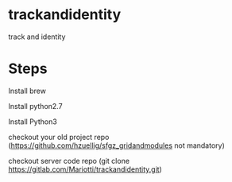 # trackandidentity

track and identity 

# Steps

Install brew

Install python2.7

Install Python3

checkout your old project repo (https://github.com/hzuellig/sfgz_gridandmodules not mandatory)

checkout server code repo (git clone https://gitlab.com/Mariotti/trackandidentity.git)

